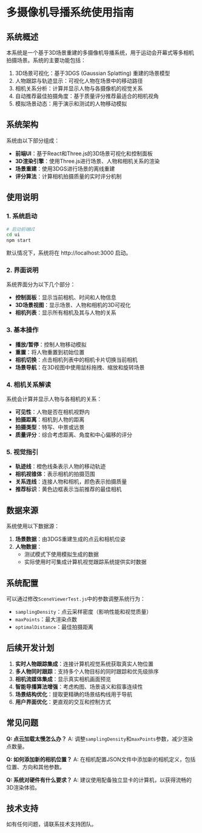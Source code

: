 # 多摄像机导播系统使用指南

## 系统概述

本系统是一个基于3D场景重建的多摄像机导播系统，用于运动会开幕式等多相机拍摄场景。系统的主要功能包括：

1. 3D场景可视化：基于3DGS (Gaussian Splatting) 重建的场景模型
2. 人物跟踪与轨迹显示：可视化人物在场景中的移动路径
3. 相机关系分析：计算并显示人物与各摄像机的视觉关系
4. 自动推荐最佳拍摄角度：基于质量评分推荐最适合的相机视角
5. 模拟场景动态：用于演示和测试的人物移动模拟

## 系统架构

系统由以下部分组成：

- **前端UI**：基于React和Three.js的3D场景可视化和控制面板
- **3D渲染引擎**：使用Three.js进行场景、人物和相机关系的渲染
- **场景重建**：使用3DGS进行场景的离线重建
- **评分算法**：计算相机拍摄质量的实时评分机制

## 使用说明

### 1. 系统启动

```bash
# 启动前端UI
cd ui
npm start
```

默认情况下，系统将在 http://localhost:3000 启动。

### 2. 界面说明

系统界面分为以下几个部分：

- **控制面板**：显示当前相机、时间和人物信息
- **3D场景视图**：显示场景、人物和相机的3D可视化
- **相机列表**：显示所有相机及其与人物的关系

### 3. 基本操作

- **播放/暂停**：控制人物移动模拟
- **重置**：将人物重置到初始位置
- **相机切换**：点击相机列表中的相机卡片切换当前相机
- **场景导航**：在3D视图中使用鼠标拖拽、缩放和旋转场景

### 4. 相机关系解读

系统会计算并显示人物与各相机的关系：

- **可见性**：人物是否在相机视野内
- **拍摄距离**：相机到人物的距离
- **拍摄类型**：特写、中景或远景
- **质量评分**：综合考虑距离、角度和中心偏移的评分

### 5. 视觉指引

- **轨迹线**：橙色线条表示人物的移动轨迹
- **相机视锥体**：表示相机的拍摄范围
- **关系连线**：连接人物和相机，颜色表示拍摄质量
- **推荐标识**：黄色边框表示当前推荐的最佳相机

## 数据来源

系统使用以下数据源：

1. **场景数据**：由3DGS重建生成的点云和相机位姿
2. **人物数据**：
   - 测试模式下使用模拟生成的数据
   - 实际使用时可集成计算机视觉跟踪系统提供实时数据

## 系统配置

可以通过修改`SceneViewerTest.js`中的参数调整系统行为：

- `samplingDensity`：点云采样密度（影响性能和视觉质量）
- `maxPoints`：最大渲染点数
- `optimalDistance`：最佳拍摄距离

## 后续开发计划

1. **实时人物跟踪集成**：连接计算机视觉系统获取真实人物位置
2. **多人物同时跟踪**：支持多个人物目标的同时跟踪和优先级排序
3. **相机流媒体集成**：显示真实相机画面预览
4. **智能导播算法增强**：考虑构图、场景语义和叙事连续性
5. **场景结构优化**：提取更精确的场景结构线用于导航
6. **用户界面优化**：更直观的交互和控制方式

## 常见问题

**Q: 点云加载太慢怎么办？**
A: 调整`samplingDensity`和`maxPoints`参数，减少渲染点数量。

**Q: 如何添加新的相机位置？**
A: 在相机配置JSON文件中添加新的相机定义，包括位置、方向和其他参数。

**Q: 系统对硬件有什么要求？**
A: 建议使用配备独立显卡的计算机，以获得流畅的3D渲染体验。

## 技术支持

如有任何问题，请联系技术支持团队。 